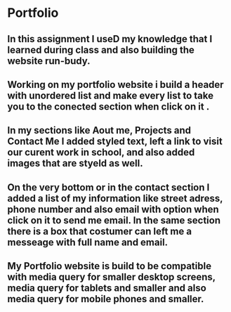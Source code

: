 # Portfolio


## In this assignment I useD my knowledge that I learned during class and also building the website run-budy.

## Working on my portfolio website i build a header with unordered list and make every list to take you to the conected section when click on it .

## In my sections like Aout me, Projects and Contact Me  I added styled text, left a link to visit our curent work in school, and also added images that are styeld as well.

## On the very bottom or in the contact section I added a list of my information like street adress, phone number and also email with option when click on it to send me email. In the same section there is a box that costumer can left me a messeage with full name and email.

##  My Portfolio website is build to be compatible with media query for smaller desktop screens, media query for tablets and smaller and also media query for mobile phones and smaller. 